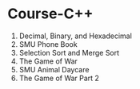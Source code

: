# Course-C++

1. Decimal, Binary, and Hexadecimal
2. SMU Phone Book
3. Selection Sort and Merge Sort
4. The Game of War
5. SMU Animal Daycare
6. The Game of War Part 2



